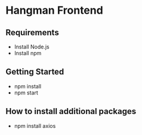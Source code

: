 # Hangman Frontend

## Requirements

- Install Node.js
- Install npm

## Getting Started

- npm install
- npm start

## How to install additional packages

- npm install axios

